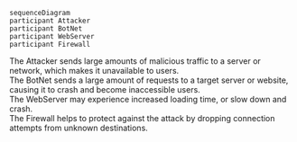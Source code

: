 ```mermaid
sequenceDiagram
participant Attacker
participant BotNet
participant WebServer
participant Firewall

```
The Attacker sends large amounts of malicious traffic to a server or network, which makes it unavailable to users.  
The BotNet sends a large amount of requests to a target server or website, causing it to crash and become inaccessible users.  
The WebServer may experience increased loading time, or slow down and crash.  
The Firewall helps to protect against the attack by dropping connection attempts from unknown destinations. 
